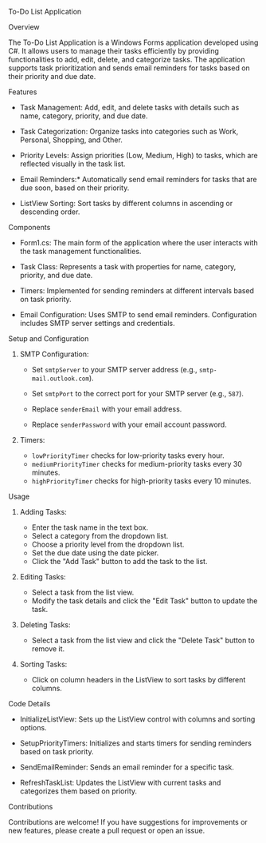 
  To-Do List Application

  Overview

The To-Do List Application is a Windows Forms application developed using C#. It allows users to manage their tasks efficiently by providing functionalities to add, edit, delete, and categorize tasks. The application supports task prioritization and sends email reminders for tasks based on their priority and due date.

  Features

-  Task Management:
Add, edit, and delete tasks with details such as name, category, priority, and due date.

- Task Categorization:
Organize tasks into categories such as Work, Personal, Shopping, and Other.

- Priority Levels:
 Assign priorities (Low, Medium, High) to tasks, which are reflected visually in the task list.

- Email Reminders:*
Automatically send email reminders for tasks that are due soon, based on their priority.

- ListView Sorting:
 Sort tasks by different columns in ascending or descending order.

Components

- Form1.cs:
The main form of the application where the user interacts with the task management functionalities.

- Task Class:
Represents a task with properties for name, category, priority, and due date.

- Timers:
Implemented for sending reminders at different intervals based on task priority.

- Email Configuration:
Uses SMTP to send email reminders. Configuration includes SMTP server settings and credentials.

 Setup and Configuration

1. SMTP Configuration:
   - Set `smtpServer` to your SMTP server address (e.g., `smtp-mail.outlook.com`).

   - Set `smtpPort` to the correct port for your SMTP server (e.g., `587`).
   - Replace `senderEmail` with your email address.
   - Replace `senderPassword` with your email account password.

2. Timers:
   - `lowPriorityTimer` checks for low-priority tasks every hour.
   - `mediumPriorityTimer` checks for medium-priority tasks every 30 minutes.
   - `highPriorityTimer` checks for high-priority tasks every 10 minutes.

Usage

1. Adding Tasks:
   - Enter the task name in the text box.
   - Select a category from the dropdown list.
   - Choose a priority level from the dropdown list.
   - Set the due date using the date picker.
   - Click the "Add Task" button to add the task to the list.

2. Editing Tasks:
   - Select a task from the list view.
   - Modify the task details and click the "Edit Task" button to update the task.

3. Deleting Tasks:
   - Select a task from the list view and click the "Delete Task" button to remove it.

4. Sorting Tasks:
   - Click on column headers in the ListView to sort tasks by different columns.

Code Details

- InitializeListView:
 Sets up the ListView control with columns and sorting options.

- SetupPriorityTimers:
 Initializes and starts timers for sending reminders based on task priority.

- SendEmailReminder:
 Sends an email reminder for a specific task.

- RefreshTaskList:
 Updates the ListView with current tasks and categorizes them based on priority.


 Contributions

Contributions are welcome! If you have suggestions for improvements or new features, please create a pull request or open an issue.

